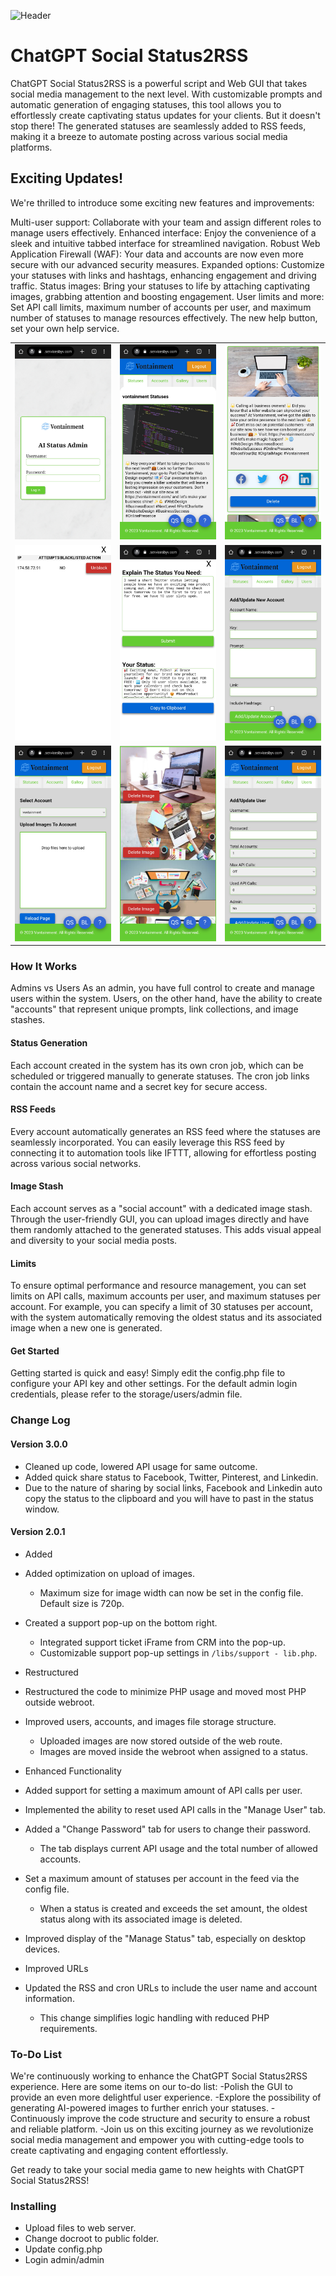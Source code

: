 ![Header](/images/header/png)

# ChatGPT Social Status2RSS
ChatGPT Social Status2RSS is a powerful script and Web GUI that takes social media management to the next level. With customizable prompts and automatic generation of engaging statuses, this tool allows you to effortlessly create captivating status updates for your clients. But it doesn't stop there! The generated statuses are seamlessly added to RSS feeds, making it a breeze to automate posting across various social media platforms.

## Exciting Updates!
We're thrilled to introduce some exciting new features and improvements:

Multi-user support: Collaborate with your team and assign different roles to manage users effectively.
Enhanced interface: Enjoy the convenience of a sleek and intuitive tabbed interface for streamlined navigation.
Robust Web Application Firewall (WAF): Your data and accounts are now even more secure with our advanced security measures.
Expanded options: Customize your statuses with links and hashtags, enhancing engagement and driving traffic.
Status images: Bring your statuses to life by attaching captivating images, grabbing attention and boosting engagement.
User limits and more: Set API call limits, maximum number of accounts per user, and maximum number of statuses to manage resources effectively. The new help button, set your own help service.

<table>
  <tr>
    <td><img src="/images/ss-1.jpg" alt="Screenshot 1" width="100%"/></td>
    <td><img src="/images/ss-2.jpg" alt="Screenshot 2" width="100%"/></td>
    <td><img src="/images/ss-4.jpg" alt="Screenshot 4" width="100%"/></td>
  </tr>
  <tr>
    <td><img src="/images/ss-6.jpg" alt="Screenshot 6" width="100%"/></td>
    <td><img src="/images/ss-7.jpg" alt="Screenshot 7" width="100%"/></td>
    <td><img src="/images/ss-8.jpg" alt="Screenshot 8" width="100%"/></td>
  </tr>
  <tr>
    <td><img src="/images/ss-9.jpg" alt="Screenshot 9" width="100%"/></td>
    <td><img src="/images/ss-10.jpg" alt="Screenshot 10" width="100%"/></td>
    <td><img src="/images/ss-11.jpg" alt="Screenshot 11" width="100%"/></td>
  </tr>
</table>

### How It Works
Admins vs Users
As an admin, you have full control to create and manage users within the system. Users, on the other hand, have the ability to create "accounts" that represent unique prompts, link collections, and image stashes.

#### Status Generation
Each account created in the system has its own cron job, which can be scheduled or triggered manually to generate statuses. The cron job links contain the account name and a secret key for secure access.

#### RSS Feeds
Every account automatically generates an RSS feed where the statuses are seamlessly incorporated. You can easily leverage this RSS feed by connecting it to automation tools like IFTTT, allowing for effortless posting across various social networks.

#### Image Stash
Each account serves as a "social account" with a dedicated image stash. Through the user-friendly GUI, you can upload images directly and have them randomly attached to the generated statuses. This adds visual appeal and diversity to your social media posts.

#### Limits
To ensure optimal performance and resource management, you can set limits on API calls, maximum accounts per user, and maximum statuses per account. For example, you can specify a limit of 30 statuses per account, with the system automatically removing the oldest status and its associated image when a new one is generated.

#### Get Started
Getting started is quick and easy! Simply edit the config.php file to configure your API key and other settings. For the default admin login credentials, please refer to the storage/users/admin file.

### Change Log

#### Version 3.0.0
- Cleaned up code, lowered API usage for same outcome.
- Added quick share status to Facebook, Twitter, Pinterest, and Linkedin.
 - Due to the nature of sharing by social links, Facebook and Linkedin auto copy the status to the clipboard and you will have to past in the status window.

#### Version 2.0.1
- Added
 - Added optimization on upload of images.
   - Maximum size for image width can now be set in the config file. Default size is 720p.
 - Created a support pop-up on the bottom right.
   - Integrated support ticket iFrame from CRM into the pop-up.
   - Customizable support pop-up settings in `/libs/support - lib.php`.

- Restructured
 - Restructured the code to minimize PHP usage and moved most PHP outside webroot.
 - Improved users, accounts, and images file storage structure.
   - Uploaded images are now stored outside of the web route.
   - Images are moved inside the webroot when assigned to a status.

- Enhanced Functionality
 - Added support for setting a maximum amount of API calls per user.
 - Implemented the ability to reset used API calls in the "Manage User" tab.
 - Added a "Change Password" tab for users to change their password.
   - The tab displays current API usage and the total number of allowed accounts.
 - Set a maximum amount of statuses per account in the feed via the config file.
   - When a status is created and exceeds the set amount, the oldest status along with its associated image is  deleted.
 - Improved display of the "Manage Status" tab, especially on desktop devices.

- Improved URLs
 - Updated the RSS and cron URLs to include the user name and account information.
   - This change simplifies logic handling with reduced PHP requirements.

### To-Do List
We're continuously working to enhance the ChatGPT Social Status2RSS experience. Here are some items on our to-do list:
-Polish the GUI to provide an even more delightful user experience.
-Explore the possibility of generating AI-powered images to further enrich your statuses.
-Continuously improve the code structure and security to ensure a robust and reliable platform.
-Join us on this exciting journey as we revolutionize social media management and empower you with cutting-edge tools to create captivating and engaging content effortlessly.

Get ready to take your social media game to new heights with ChatGPT Social Status2RSS!

### Installing
- Upload files to web server.
- Change docroot to public folder.
- Update config.php
- Login admin/admin